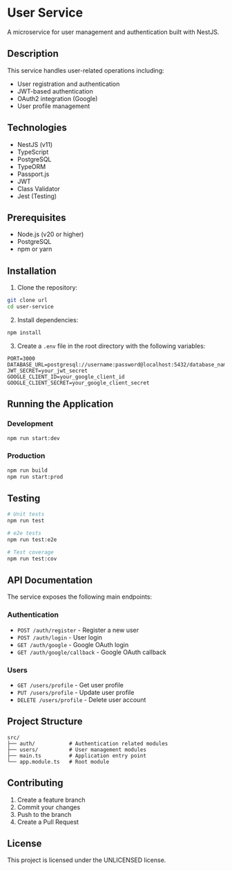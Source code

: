 # User Service

A microservice for user management and authentication built with NestJS.

## Description

This service handles user-related operations including:
- User registration and authentication
- JWT-based authentication
- OAuth2 integration (Google)
- User profile management

## Technologies

- NestJS (v11)
- TypeScript
- PostgreSQL
- TypeORM
- Passport.js
- JWT
- Class Validator
- Jest (Testing)

## Prerequisites

- Node.js (v20 or higher)
- PostgreSQL
- npm or yarn

## Installation

1. Clone the repository:
```bash
git clone url
cd user-service
```

2. Install dependencies:
```bash
npm install
```

3. Create a `.env` file in the root directory with the following variables:
```env
PORT=3000
DATABASE_URL=postgresql://username:password@localhost:5432/database_name
JWT_SECRET=your_jwt_secret
GOOGLE_CLIENT_ID=your_google_client_id
GOOGLE_CLIENT_SECRET=your_google_client_secret
```

## Running the Application

### Development
```bash
npm run start:dev
```

### Production
```bash
npm run build
npm run start:prod
```

## Testing

```bash
# Unit tests
npm run test

# e2e tests
npm run test:e2e

# Test coverage
npm run test:cov
```

## API Documentation

The service exposes the following main endpoints:

### Authentication
- `POST /auth/register` - Register a new user
- `POST /auth/login` - User login
- `GET /auth/google` - Google OAuth login
- `GET /auth/google/callback` - Google OAuth callback

### Users
- `GET /users/profile` - Get user profile
- `PUT /users/profile` - Update user profile
- `DELETE /users/profile` - Delete user account

## Project Structure

```
src/
├── auth/           # Authentication related modules
├── users/          # User management modules
├── main.ts         # Application entry point
└── app.module.ts   # Root module
```

## Contributing

1. Create a feature branch
2. Commit your changes
3. Push to the branch
4. Create a Pull Request

## License

This project is licensed under the UNLICENSED license.
